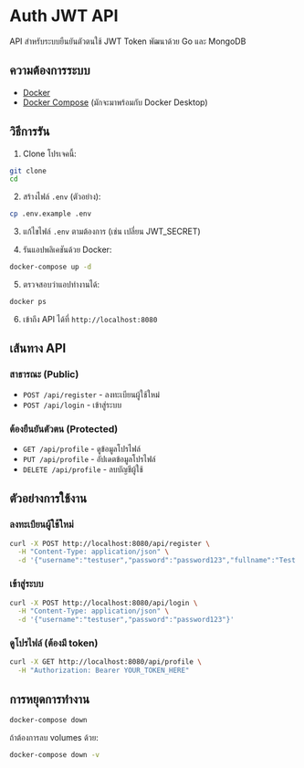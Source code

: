 # Auth JWT API

API สำหรับระบบยืนยันตัวตนใช้ JWT Token พัฒนาด้วย Go และ MongoDB

## ความต้องการระบบ

- [Docker](https://www.docker.com/products/docker-desktop/)
- [Docker Compose](https://docs.docker.com/compose/install/) (มักจะมาพร้อมกับ Docker Desktop)

## วิธีการรัน

1. Clone โปรเจคนี้:
```bash
git clone 
cd 
```

2. สร้างไฟล์ `.env` (ตัวอย่าง):
```bash
cp .env.example .env
```

3. แก้ไขไฟล์ `.env` ตามต้องการ (เช่น เปลี่ยน JWT_SECRET)

4. รันแอปพลิเคชันด้วย Docker:
```bash
docker-compose up -d
```

5. ตรวจสอบว่าแอปทำงานได้:
```bash
docker ps
```

6. เข้าถึง API ได้ที่ `http://localhost:8080`

## เส้นทาง API

### สาธารณะ (Public)
- `POST /api/register` - ลงทะเบียนผู้ใช้ใหม่
- `POST /api/login` - เข้าสู่ระบบ

### ต้องยืนยันตัวตน (Protected)
- `GET /api/profile` - ดูข้อมูลโปรไฟล์
- `PUT /api/profile` - อัปเดตข้อมูลโปรไฟล์
- `DELETE /api/profile` - ลบบัญชีผู้ใช้

## ตัวอย่างการใช้งาน

### ลงทะเบียนผู้ใช้ใหม่
```bash
curl -X POST http://localhost:8080/api/register \
  -H "Content-Type: application/json" \
  -d '{"username":"testuser","password":"password123","fullname":"Test User","tel":"0812345678"}'
```

### เข้าสู่ระบบ
```bash
curl -X POST http://localhost:8080/api/login \
  -H "Content-Type: application/json" \
  -d '{"username":"testuser","password":"password123"}'
```

### ดูโปรไฟล์ (ต้องมี token)
```bash
curl -X GET http://localhost:8080/api/profile \
  -H "Authorization: Bearer YOUR_TOKEN_HERE"
```

## การหยุดการทำงาน

```bash
docker-compose down
```

ถ้าต้องการลบ volumes ด้วย:
```bash
docker-compose down -v
```

